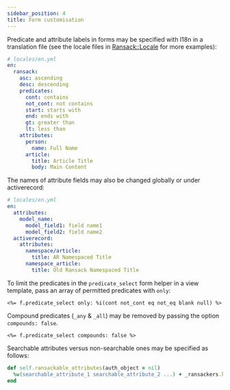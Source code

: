 ```yaml
---
sidebar_position: 4
title: Form customisation
---
```


Predicate and attribute labels in forms may be specified with I18n in a translation file (see the locale files in [Ransack::Locale](https://github.com/activerecord-hackery/ransack/activerecord-hackery/ransack/tree/master/lib/ransack/locale) for more examples):

```yml
# locales/en.yml
en:
  ransack:
    asc: ascending
    desc: descending
    predicates:
      cont: contains
      not_cont: not contains
      start: starts with
      end: ends with
      gt: greater than
      lt: less than
    attributes:
      person:
        name: Full Name
      article:
        title: Article Title
        body: Main Content
```
The names of attribute fields may also be changed globally or under activerecord:

```yml
# locales/en.yml
en:
  attributes:
    model_name:
      model_field1: field name1
      model_field2: field name2
  activerecord:
    attributes:
      namespace/article:
        title: AR Namespaced Title
      namespace_article:
        title: Old Ransack Namespaced Title
```

To limit the predicates in the `predicate_select` form helper in a view template, pass an array of permitted predicates with `only`:

```erb
<%= f.predicate_select only: %i(cont not_cont eq not_eq blank null) %>
```

Compound predicates (`_any` & `_all`) may be removed by passing the option `compounds: false`.

```erb
<%= f.predicate_select compounds: false %>
```

Searchable attributes versus non-searchable ones may be specified as follows:

```ruby
def self.ransackable_attributes(auth_object = nil)
  %w(searchable_attribute_1 searchable_attribute_2 ...) + _ransackers.keys
end
```
